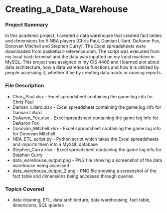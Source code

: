 # Creating_a_Data_Warehouse

### Project Summary

In this academic project, I created a data warehouse that created fact tables and dimensions for 5 NBA players (Chris Paul, Damian Lillard, DeAaron Fox, Donovan Mitchell and Stephen Curry). The Excel spreadsheets were downloaded from basketball-reference.com. The script was executed from my local bash terminal and the data was inputted on my local machine in MySQL. This project was assigned in my CIS 4400 and I learned alot about data architecture, how a data warehouse functions and how it is utilized by people accessing it, whether it be by creating data marts or running reports.



### File Description

- Chris_Paul.xlsx - Excel spreadsheet containing the game log info for Chris Paul
- Damian_Lillard.xlsx - Excel spreadsheet containing the game log info for Damian Lillard 
- DeAaron_Fox.xlsx - Excel spreadsheet containing the game log info for DeAaron Fox 
- Donovan_Mitchell.xlsx - Excel spreadsheet containing the game log info for Donovan Mitchell 
- NBA_ETL_script.py - Python script which takes the Excel spreadsheets and imports them into a MySQL database 
- Stephen_Curry.xlsx - Excel spreadsheet containing the game log info for Stephen Curry 
- data_warehouse_output.png - PNG file showing a screenshot of the data warehouse being accessed
- data_warehouse_output_2.png - PNG file showing a screenshot of the fact table and dimensions being accessed through queries


### Topics Covered 

- data cleaning, ETL, data architecture, data warehousing, fact table, dimensions, SQL queries
